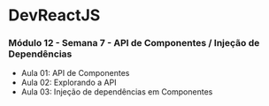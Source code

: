 # DevReactJS

### Módulo 12 - Semana 7 - API de Componentes / Injeção de Dependências
- Aula 01: API de Componentes
- Aula 02: Explorando a API
- Aula 03: Injeção de dependências em Componentes